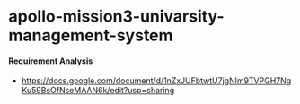 # apollo-mission3-univarsity-management-system

#### Requirement Analysis
  - https://docs.google.com/document/d/1nZxJUFbtwtU7jgNlm9TVPGH7NgKu59BsOfNseMAAN6k/edit?usp=sharing
